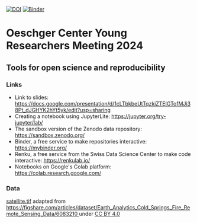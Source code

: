 [![DOI](https://sandbox.zenodo.org/badge/810259037.svg)](https://sandbox.zenodo.org/doi/10.5072/zenodo.68544)
[![Binder](https://mybinder.org/badge_logo.svg)](https://mybinder.org/v2/gh/guiwitz/YRD2024/HEAD)


# Oeschger Center Young Researchers Meeting 2024
## Tools for open science and reproducibility

### Links

- Link to slides: https://docs.google.com/presentation/d/1cLTbkbeUtTqzkiZTElGTofMJi38Pt_dJGHYK2hYt5yk/edit?usp=sharing
- Creating a notebook using JupyterLite: https://jupyter.org/try-jupyter/lab/
- The sandbox version of the Zenodo data repository: https://sandbox.zenodo.org/
- Binder, a free service to make repositories interactive: https://mybinder.org/
- Renku, a free service from the Swiss Data Science Center to make code interactive: https://renkulab.io/
- Notebooks on Google's Colab platform: https://colab.research.google.com/


### Data
[satellite.tif](satellite.tif) adapted from [https://figshare.com/articles/dataset/Earth_Analytics_Cold_Springs_Fire_Remote_Sensing_Data/6083210 ](https://doi.org/10.6084/m9.figshare.6083210.v1) under [CC BY 4.0](https://creativecommons.org/licenses/by/4.0/)

